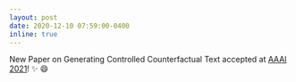 ```yaml
---
layout: post
date: 2020-12-10 07:59:00-0400
inline: true
---
```


New Paper on Generating Controlled Counterfactual Text accepted at [AAAI 2021](https://virtual.2021.aaai.org/)! :sparkles: :smile:
